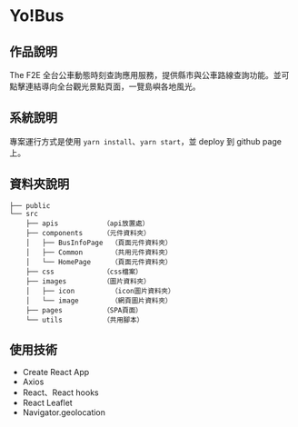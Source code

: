 # Yo!Bus

## 作品說明

The F2E 全台公車動態時刻查詢應用服務，提供縣市與公車路線查詢功能。並可點擊連結導向全台觀光景點頁面，一覽島嶼各地風光。

## 系統說明

專案運行方式是使用 `yarn install`、`yarn start`，並 deploy 到 github page 上。

## 資料夾說明

```
├── public
└── src
    ├── apis           （api放置處）
    ├── components     （元件資料夾）
    │   ├── BusInfoPage  （頁面元件資料夾）
    │   ├── Common       （共用元件資料夾）
    │   └── HomePage     （頁面元件資料夾）
    ├── css            （css檔案）
    ├── images         （圖片資料夾）
    │   ├── icon         （icon圖片資料夾）
    │   └── image        （網頁圖片資料夾）
    ├── pages          （SPA頁面）
    └── utils          （共用腳本）
```

## 使用技術

- Create React App
- Axios
- React、React hooks
- React Leaflet
- Navigator.geolocation
